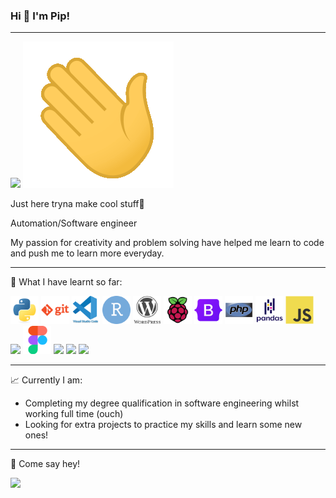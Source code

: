 ### Hi <span class="wave">👋</span> I'm Pip! 
---

<img src="https://raw.githubusercontent.com/MartinHeinz/MartinHeinz/master/wave.gif" height="20"/> 

<img src="https://raw.githubusercontent.com/Potapy4/Potapy4/master/wave.gif"/> 

Just here tryna make cool stuff:star_struck:

Automation/Software engineer

My passion for creativity and problem solving have helped me learn to code and push me to learn more everyday.

---
:briefcase: What I have learnt so far:

<img src="https://github.com/devicons/devicon/blob/master/icons/python/python-original.svg" height="45"/> <img src="https://github.com/devicons/devicon/blob/master/icons/git/git-plain-wordmark.svg" height="45"/> <img src="https://github.com/devicons/devicon/blob/master/icons/vscode/vscode-original-wordmark.svg" height="45"/> <img src="https://github.com/devicons/devicon/blob/master/icons/rstudio/rstudio-original.svg" height="45"/> <img src="https://github.com/devicons/devicon/blob/master/icons/wordpress/wordpress-plain-wordmark.svg" height="45"/> <img src="https://github.com/devicons/devicon/blob/master/icons/raspberrypi/raspberrypi-original.svg" height="45"/> 
<img src="https://github.com/devicons/devicon/blob/master/icons/bootstrap/bootstrap-original.svg" height="45"/> 
<img src="https://github.com/devicons/devicon/blob/master/icons/php/php-original.svg" height="45"/> 
<img src="https://github.com/devicons/devicon/blob/master/icons/pandas/pandas-original-wordmark.svg" height="45"/> 
<img src="https://github.com/devicons/devicon/blob/master/icons/javascript/javascript-original.svg" height="45"/> 
<img src="https://github.com/amido/azure-vector-icons/blob/master/renders/sql-database-generic.png" height="45"/> 
<img src="https://github.com/devicons/devicon/blob/master/icons/figma/figma-original.svg" height="45"/> 
<img src="https://github.com/microsoft/PowerBI-Icons/blob/main/SVG/Power-BI.svg" height="45"/> 
<img src="https://github.com/microsoft/PowerBI-Icons/blob/main/PNG/Power-Apps-Colored.png" height="45"/> 
<img src="https://github.com/microsoft/PowerBI-Icons/blob/main/PNG/Power-Automate-Colored.png" height="45"/>


---

:chart_with_upwards_trend: Currently I am:
 - Completing my degree qualification in software engineering whilst working full time (ouch)
 - Looking for extra projects to practice my skills and learn some new ones!

---

:speech_balloon: Come say hey!

<a href="https://www.linkedin.com/in/pip-austin-222615173/"><img src = "https://img.shields.io/badge/LinkedIn-0077B5?style=for-the-badge&logo=linkedin&logoColor=white"/></a>



<!--
**pippayyy/pippayyy** is a ✨ _special_ ✨ repository because its `README.md` (this file) appears on your GitHub profile.

Here are some ideas to get you started:

- 🔭 I’m currently working on ...
- 🌱 I’m currently learning ...
- 👯 I’m looking to collaborate on ...
- 🤔 I’m looking for help with ...
- 💬 Ask me about ...
- 📫 How to reach me: ...
- 😄 Pronouns: ...
- ⚡ Fun fact: ...
-->
